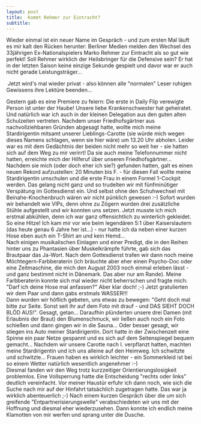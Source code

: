 ```yaml
---
layout: post
title:  Kommt Rehmer zur Eintracht?
subtitle:  
---
```


Wieder einmal ist ein neuer Name im Gespräch - und zum ersten Mal läuft es mir kalt den Rücken herunter: Berliner Medien melden den Wechsel des 33jährigen Ex-Nationalspielers Marko Rehmer zur Eintracht als so gut wie perfekt! Soll Rehmer wirklich der Heilsbringer für die Defensive sein? Er hat in der letzten Saison keine einzige Sekunde gespielt und davor war er auch nicht gerade Leistungsträger...

 Jetzt wird's mal wieder privat - also können alle "normalen" Leser ruhigen Gewissens ihre Lektüre beenden...

Gestern gab es eine Premiere zu feiern: Die erste in Daily Flip verewigte Person ist unter der Haube! Unsere liebe Krankenschwester hat geheiratet. Und natürlich war ich auch in der kleinen Delegation aus den guten alten Schulzeiten vertreten. Nachdem unser Friedhofsgärtner aus nachvollziehbaren Gründen abgesagt hatte, wollte mich meine Stardirigentin mitsamt unserer Lieblings-Carotte (sie würde mich wegen dieses Namens schlagen, wenn sie hier wäre) um 13.20 Uhr abholen. Leider war es mit dem Gedächtnis der beiden nicht mehr so weit her - sie hatten sich auf dem Weg zu mir verirrt! Da sie auch meine Telefonnummer nicht hatten, erreichte mich der Hilferuf über unseren Friedhofsgärtner... Nachdem sie mich (oder doch eher ich sie?) gefunden hatten, galt es einen neuen Rekord aufzustellen: 20 Minuten bis F. - für diesen Fall wollte meine Stardirigentin umschulen und die erste Frau in einem Formel 1-Cockpit werden. Das gelang nicht ganz und so trudelten wir mit fünfminütiger Verspätung im Gottesdienst ein. Und selbst ohne den Schuhwechsel mit Beinahe-Knochenbruch wären wir nicht pünklich gewesen :-) Sofort wurden wir behandelt wie VIPs, denn ohne zu Zögern wurden drei zusätzliche Stühle aufgestellt und wir konnten uns setzen. Jetzt musste ich mich erstmal abkühlen, denn ich war ganz offensichtlich zu winterlich gekleidet. So eine Hitze! Ich kam mir vor wie beim legendären 5:1 über Kaiserslautern (das heute genau 6 Jahre her ist...) - nur hatte ich da neben einer kurzen Hose eben auch ein T-Shirt an und kein Hemd...  
Nach einigen musikalischen Einlagen und einer Predigt, die in den Reihen hinter uns zu Phantasien über Muskelkrämpfe führte, gab sich das Brautpaar das Ja-Wort. Nach dem Gottesdienst trafen wir dann noch meine Möchtegern-Farbberaterin (ich bräuchte aber eher einen Psycho-Doc oder eine Zeitmaschine, die mich den August 2003 noch einmal erleben lässt - und ganz bestimmt nicht in Dänemark. Das aber nur am Rande). Meine Farbberaterin konnte sich mal wieder nicht beherrschen und fragte mich: "Darf ich deine Hose mal anfassen?" Aber klar doch! ;-) Jetzt gratulierten wir dem Paar und dann gabs erstmals WASSER!!!  
Dann wurden wir höflich gebeten, uns etwas zu bewegen: "Geht doch mal bitte zur Seite. Sonst seit ihr auf dem Foto mit drauf - und DAS SIEHT DOCH BLÖD AUS!". Gesagt, getan... Daraufhin plünderten unsere drei Damen (mit Erlaubnis der Braut) den Blumenschmuck, wir ließen auch noch ein Foto schießen und dann gingen wir in die Sauna... Oder besser gesagt, wir stiegen ins Auto meiner Stardirigentin. Dort hatte in der Zwischenzeit eine Spinne ein paar Netze gespannt und es sich auf dem Seitenspiegel bequem gemacht... Nachdem wir unsere Carotte nach I. verpflanzt hatten, machten meine Stardirigentin und ich uns alleine auf den Heimweg. Ich schwitzte und schwitzte... Frauen haben es wirklich leichter - ein Sommerkleid ist bei so einem Wetter natürlich wesentlich angenehmer :-)  
Diesmal fanden wir den Weg trotz kurzzeitiger Orientierungslosigkeit problemlos. Eine Vollsperrung hatte die Entscheidung "rechts oder links" deutlich vereinfacht. Vor meiner Haustür erfuhr ich dann noch, wie sich die Suche nach mir auf der Hinfahrt tatsächlich zugetragen hatte. Das war ja wirklich abenteuerlich ;-) Nach einem kurzen Gespräch über die um sich greifende "Entpartnerisierungswelle" verabschiedeten wir uns mit der Hoffnung und diesmal eher wiederzusehen. Dann konnte ich endlich meine Klamotten von mir werfen und sprang unter die Dusche.
